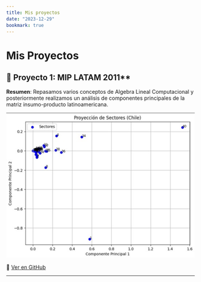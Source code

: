 ```yaml
---
title: Mis proyectos
date: "2023-12-29"
bookmark: true
---
```

#  Mis Proyectos

## 📂 Proyecto 1: MIP LATAM 2011**

**Resumen**: Repasamos varios conceptos de Algebra Lineal Computacional y posteriormente realizamos un análisis de componentes principales de la matriz insumo-producto latinoamericana. 

![Imagen](/assets/img/屏幕截图%202024-12-30%20232122.jpg)

🔗 [Ver en GitHub](https://github.com/ignaciojara02/Matrices-Insumo-Producto)

---


